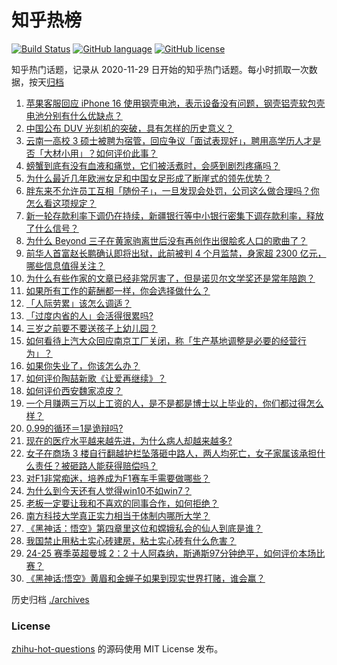 # 知乎热榜
[![Build Status](https://github.com/ToWeLong/zhihu-hot-questions/workflows/CI/badge.svg)](https://github.com/ToWeLong/zhihu-hot-questions/actions)
[![GitHub language](https://img.shields.io/badge/language-golang-orange.svg)](https://golang.org/)
[![GitHub license](https://img.shields.io/github/license/ToWeLong/zhihu-hot-questions)](https://github.com/ToWeLong/zhihu-hot-questions/blob/main/LICENSE)

知乎热门话题，记录从 2020-11-29 日开始的知乎热门话题。每小时抓取一次数据，按天[归档](./archives)

<!-- BEGIN -->

1. [苹果客服回应 iPhone 16 使用钢壳电池，表示设备没有问题，钢壳铝壳软包壳电池分别有什么优缺点？](https://www.zhihu.com/question/667883161)
1. [中国公布 DUV 光刻机的突破，具有怎样的历史意义？](https://www.zhihu.com/question/667459974)
1. [云南一高校 3 硕士被聘为宿管，回应争议「面试表现好」，聘用高学历人才是否「大材小用」？如何评价此事？](https://www.zhihu.com/question/667659493)
1. [螃蟹到底有没有血液和痛觉，它们被活煮时，会感到剧烈疼痛吗？](https://www.zhihu.com/question/633186331)
1. [为什么最近几年欧洲女足和中国女足形成了断崖式的领先优势？](https://www.zhihu.com/question/667715326)
1. [胖东来不允许员工互相「随份子」，一旦发现会处罚，公司这么做合理吗？你怎么看这项规定？](https://www.zhihu.com/question/667848801)
1. [新一轮存款利率下调仍在持续，新疆银行等中小银行密集下调存款利率，释放了什么信号？](https://www.zhihu.com/question/667838654)
1. [为什么 Beyond 三子在黄家驹离世后没有再创作出很脍炙人口的歌曲了？](https://www.zhihu.com/question/20758265)
1. [前华人首富赵长鹏确认即将出狱，此前被判 4 个月监禁，身家超 2300 亿元，哪些信息值得关注？](https://www.zhihu.com/question/667873873)
1. [为什么有些作家的文章已经非常厉害了，但是诺贝尔文学奖还是常年陪跑？](https://www.zhihu.com/question/667062649)
1. [如果所有工作的薪酬都一样，你会选择做什么？](https://www.zhihu.com/question/667133876)
1. [「人际劳累」该怎么调适？](https://www.zhihu.com/question/665937969)
1. [「过度内省的人」会活得很累吗?](https://www.zhihu.com/question/646969841)
1. [三岁之前要不要送孩子上幼儿园？](https://www.zhihu.com/question/663956859)
1. [如何看待上汽大众回应南京工厂关闭，称「生产基地调整是必要的经营行为」？](https://www.zhihu.com/question/667815250)
1. [如果你失业了，你该怎么办？](https://www.zhihu.com/question/667800822)
1. [如何评价陶喆新歌《让爱再继续》？](https://www.zhihu.com/question/667678867)
1. [如何评价西安魏家凉皮？](https://www.zhihu.com/question/266544629)
1. [一个月赚两三万以上工资的人，是不是都是博士以上毕业的，你们都过得怎么样？](https://www.zhihu.com/question/667354486)
1. [0.99的循环＝1是诡辩吗?](https://www.zhihu.com/question/393947904)
1. [现在的医疗水平越来越先进，为什么病人却越来越多?](https://www.zhihu.com/question/662961197)
1. [女子在商场 3 楼自行翻越护栏坠落砸中路人，两人均死亡，女子家属该承担什么责任？被砸路人能获得赔偿吗？](https://www.zhihu.com/question/667837530)
1. [对F1非常痴迷，培养成为F1赛车手需要做哪些？](https://www.zhihu.com/question/444802374)
1. [为什么到今天还有人觉得win10不如win7？](https://www.zhihu.com/question/449255026)
1. [老板一定要让我和不喜欢的同事合作，如何拒绝？](https://www.zhihu.com/question/667358661)
1. [南方科技大学真正实力相当于体制内哪所大学？](https://www.zhihu.com/question/377139808)
1. [《黑神话：悟空》第四章里这位和嫦娥私会的仙人到底是谁？](https://www.zhihu.com/question/667711292)
1. [我国禁止用粘土实心砖建房，粘土实心砖有什么危害？](https://www.zhihu.com/question/638126520)
1. [24-25 赛季英超曼城 2：2 十人阿森纳，斯通斯97分钟绝平，如何评价本场比赛？](https://www.zhihu.com/question/667896982)
1. [《黑神话:悟空》黄眉和金蝉子如果到现实世界打赌，谁会赢？](https://www.zhihu.com/question/666983742)

<!-- END -->

历史归档 [./archives](./archives)


### License
[zhihu-hot-questions](https://github.com/towelong/zhihu-hot-questions) 的源码使用 MIT License 发布。